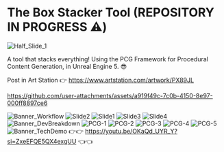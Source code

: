 # The Box Stacker Tool (REPOSITORY IN PROGRESS ⚠️)
![Half_Slide_1](https://github.com/user-attachments/assets/29fcfb81-7bc8-489e-a27e-376f13513e9d)

  A tool that stacks everything! Using the PCG Framework for Procedural Content Generation, in Unreal Engine 5. 😎

  Post in Art Station 👉 https://www.artstation.com/artwork/PX89JL

https://github.com/user-attachments/assets/a919f49c-7c0b-4150-8e97-000ff8897ce6

![Banner_Workflow](https://github.com/user-attachments/assets/b715e8c5-1235-470e-a5e5-7a4450d2ac43)
![Slide2](https://github.com/user-attachments/assets/229c55ae-8e4c-4569-9f00-6e856e919164)
![Slide1](https://github.com/user-attachments/assets/8e399d10-f226-4492-932b-03c0207ccb1b)
![Slide3](https://github.com/user-attachments/assets/b0bddf17-3c6b-45ea-9099-8a60bdce43e7)
![Slide4](https://github.com/user-attachments/assets/9d51dfde-a93a-4afe-bb41-a08412d6d5b9)
![Banner_DevBreakdown](https://github.com/user-attachments/assets/da5a76a3-5b99-46af-9fb7-f14ae458bd96)
![PCG-1](https://github.com/user-attachments/assets/be5a0ba8-2cd0-4ddd-9d0a-9586f5cc906c)
![PCG-2](https://github.com/user-attachments/assets/d9ce3424-6a54-46db-b829-d57d647854f7)
![PCG-3](https://github.com/user-attachments/assets/b002ec2b-562e-4f7d-9cd3-df9522b5392f)
![PCG-4](https://github.com/user-attachments/assets/577716e2-c36a-4781-a9fe-7b3fe3de03ae)
![PCG-5](https://github.com/user-attachments/assets/fad7928d-759e-428d-a0e1-7561744bf1c8)
![Banner_TechDemo](https://github.com/user-attachments/assets/4f99194e-05f3-4a3b-909a-244626e79468)
👉👉 https://youtu.be/OKaQd_UYR_Y?si=ZxeEFQE5QX4exgUU 👈👈
